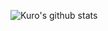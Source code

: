 ![Kuro's github stats](https://github-readme-stats.vercel.app/api?username=kuroguo&count_private=true&show_icons=true&include_all_commits=true&hide_border=true&hide_title=true)

